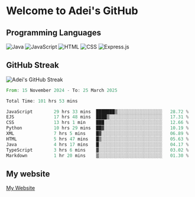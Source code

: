 # Welcome to Adei's GitHub

## Programming Languages
![Java](https://img.shields.io/badge/Java-007396?style=flat-square&logo=java&logoColor=white)
![JavaScript](https://img.shields.io/badge/JavaScript-F7DF1E?style=flat-square&logo=javascript&logoColor=black)
![HTML](https://img.shields.io/badge/HTML-E34F26?style=flat-square&logo=html5&logoColor=white)
![CSS](https://img.shields.io/badge/CSS-1572B6?style=flat-square&logo=css3&logoColor=white)
![Express.js](https://img.shields.io/badge/Express.js-000000?style=flat-square&logo=express&logoColor=white)


## GitHub Streak
![Adei's GitHub Streak](https://github-readme-streak-stats.herokuapp.com/?user=AdeiTamayo&hide_border=true)

<!--START_SECTION:waka-->

```rust
From: 15 November 2024 - To: 25 March 2025

Total Time: 101 hrs 53 mins

JavaScript        29 hrs 33 mins  ███████▒░░░░░░░░░░░░░░░░░   28.72 %
EJS               17 hrs 48 mins  ████▒░░░░░░░░░░░░░░░░░░░░   17.31 %
CSS               13 hrs 1 min    ███░░░░░░░░░░░░░░░░░░░░░░   12.66 %
Python            10 hrs 29 mins  ██▓░░░░░░░░░░░░░░░░░░░░░░   10.19 %
XML               7 hrs 5 mins    █▓░░░░░░░░░░░░░░░░░░░░░░░   06.89 %
HTML              5 hrs 47 mins   █▒░░░░░░░░░░░░░░░░░░░░░░░   05.63 %
Java              4 hrs 17 mins   █░░░░░░░░░░░░░░░░░░░░░░░░   04.17 %
TypeScript        3 hrs 6 mins    ▓░░░░░░░░░░░░░░░░░░░░░░░░   03.02 %
Markdown          1 hr 20 mins    ▒░░░░░░░░░░░░░░░░░░░░░░░░   01.30 %
```

<!--END_SECTION:waka-->

## My website
[My Website](https://adei.eus)


